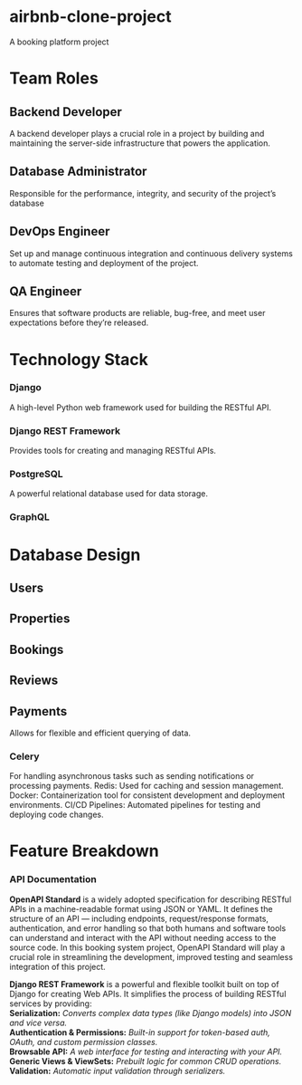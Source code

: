 # airbnb-clone-project
A booking platform project


# Team Roles
## Backend Developer
A backend developer plays a crucial role in a project by building and maintaining the server-side infrastructure that powers the application.
## Database Administrator
Responsible for the performance, integrity, and security of the project’s database
## DevOps Engineer
Set up and manage continuous integration and continuous delivery systems to automate testing and deployment of the project.
## QA Engineer
Ensures that software products are reliable, bug-free, and meet user expectations before they’re released.

# Technology Stack
### Django
A high-level Python web framework used for building the RESTful API.
### Django REST Framework
Provides tools for creating and managing RESTful APIs.
### PostgreSQL
A powerful relational database used for data storage.
### GraphQL

# Database Design
## Users
## Properties
## Bookings
## Reviews
## Payments
Allows for flexible and efficient querying of data.
### Celery
For handling asynchronous tasks such as sending notifications or processing payments.
Redis: Used for caching and session management.
Docker: Containerization tool for consistent development and deployment environments.
CI/CD Pipelines: Automated pipelines for testing and deploying code changes.

# Feature Breakdown
### **API Documentation**
**OpenAPI Standard** is a widely adopted specification for describing RESTful APIs in a machine-readable format using JSON or YAML. It defines the structure of an API — including endpoints, request/response formats, authentication, and error handling so that both humans and software tools can understand and interact with the API without needing access to the source code.
In this booking system project, OpenAPI Standard will play a crucial role in streamlining the development, improved testing and seamless integration of this project.

**Django REST Framework** is a powerful and flexible toolkit built on top of Django for creating Web APIs. It simplifies the process of building RESTful services by providing:  
**Serialization:** *Converts complex data types (like Django models) into JSON and vice versa.*  
**Authentication & Permissions:** *Built-in support for token-based auth, OAuth, and custom permission classes.*  
**Browsable API:** *A web interface for testing and interacting with your API.*  
**Generic Views & ViewSets:** *Prebuilt logic for common CRUD operations.*  
**Validation:** *Automatic input validation through serializers.*
